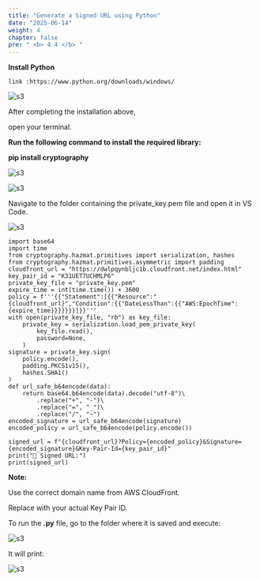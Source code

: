 ```yaml
---
title: "Generate a Signed URL using Python"
date: "2025-06-14"
weight: 4
chapter: false
pre: " <b> 4.4 </b> "
---
```

**Install Python** 

`link :https://www.python.org/downloads/windows/`

![s3](/images/4.s3/13.png)

After completing the installation above,

open your terminal.

**Run the following command to install the required library:**

**pip install cryptography**

![s3](/images/4.s3/14.png)

![s3](/images/4.s3/15.png)

Navigate to the folder containing the private_key.pem file and open it in VS Code.

![s3](/images/4.s3/16.png)

```
import base64
import time
from cryptography.hazmat.primitives import serialization, hashes
from cryptography.hazmat.primitives.asymmetric import padding
cloudfront_url = "https://dwlpqynbljc1b.cloudfront.net/index.html"   
key_pair_id = "K31UET7UCHMLP6"  
private_key_file = "private_key.pem"  
expire_time = int(time.time()) + 3600  
policy = f'''{{"Statement":[{{"Resource":"{cloudfront_url}","Condition":{{"DateLessThan":{{"AWS:EpochTime":{expire_time}}}}}}}]}}'''
with open(private_key_file, "rb") as key_file:
    private_key = serialization.load_pem_private_key(
        key_file.read(),
        password=None,
    )
signature = private_key.sign(
    policy.encode(),
    padding.PKCS1v15(),
    hashes.SHA1()
)
def url_safe_b64encode(data):
    return base64.b64encode(data).decode("utf-8")\
        .replace("+", "-")\
        .replace("=", "_")\
        .replace("/", "~")
encoded_signature = url_safe_b64encode(signature)
encoded_policy = url_safe_b64encode(policy.encode())

signed_url = f"{cloudfront_url}?Policy={encoded_policy}&Signature={encoded_signature}&Key-Pair-Id={key_pair_id}"
print("🎯 Signed URL:")
print(signed_url)

```

**Note:**

Use the correct domain name from AWS CloudFront.

Replace with your actual Key Pair ID.

To run the **.py** file, go to the folder where it is saved and execute:

![s3](/images/4.s3/17.png)

It will print:

![s3](/images/4.s3/18.png)
